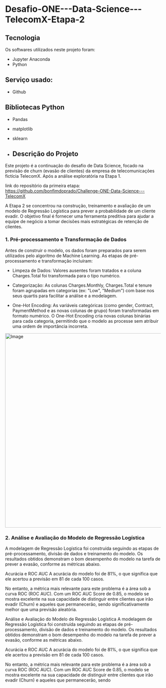 # Desafio-ONE---Data-Science---TelecomX-Etapa-2


## Tecnologia

Os softwares utilizados neste projeto foram:

* Jupyter Anaconda
* Python


## Serviço usado:

* Github


## Bibliotecas Python

* Pandas
* matplotlib
* sklearn


* ## Descrição do Projeto </h1>

Este projeto é a continuação do desafio de Data Science, focado na previsão de churn (evasão de clientes) da empresa de telecomunicações fictícia TelecomX. Após a análise exploratória na Etapa 1.

link do repositório da primeira etapa: https://github.com/bonfimdoprado/Challenge-ONE-Data-Science---TelecomX

A Etapa 2 se concentrou na construção, treinamento e avaliação de um modelo de Regressão Logística para prever a probabilidade de um cliente evadir. O objetivo final é fornecer uma ferramenta preditiva para ajudar a equipe de negócio a tomar decisões mais estratégicas de retenção de clientes.


### 1. Pré-processamento e Transformação de Dados

Antes de construir o modelo, os dados foram preparados para serem utilizados pelo algoritmo de Machine Learning. As etapas de pré-processamento e transformação incluíram:

- Limpeza de Dados: Valores ausentes foram tratados e a coluna Charges.Total foi transformada para o tipo numérico.

- Categorização: As colunas Charges.Monthly, Charges.Total e tenure foram agrupadas em categorias (ex: "Low", "Medium") com base nos seus quartis para facilitar a análise e a modelagem.

- One-Hot Encoding: As variáveis categóricas (como gender, Contract, PaymentMethod e as novas colunas de grupo) foram transformadas em formato numérico. O One-Hot Encoding cria novas colunas binárias para cada categoria, permitindo que o modelo as processe sem atribuir uma ordem de importância incorreta.

 <img width="914" height="630" alt="Image" src="https://github.com/user-attachments/assets/8fb9eae2-a6b4-450b-ac2b-bdd99a2da2b4" />


### 2. Análise e Avaliação do Modelo de Regressão Logística

A modelagem de Regressão Logística foi construída seguindo as etapas de pré-processamento, divisão de dados e treinamento do modelo. Os resultados obtidos demonstram o bom desempenho do modelo na tarefa de prever a evasão, conforme as métricas abaixo.

Acurácia e ROC AUC
A acurácia do modelo foi de 81%, o que significa que ele acertou a previsão em 81 de cada 100 casos.

No entanto, a métrica mais relevante para este problema é a área sob a curva ROC (ROC AUC). Com um ROC AUC Score de 0.85, o modelo se mostra excelente na sua capacidade de distinguir entre clientes que irão evadir (Churn) e aqueles que permanecerão, sendo significativamente melhor que uma previsão aleatória.




 Análise e Avaliação do Modelo de Regressão Logística
A modelagem de Regressão Logística foi construída seguindo as etapas de pré-processamento, divisão de dados e treinamento do modelo. Os resultados obtidos demonstram o bom desempenho do modelo na tarefa de prever a evasão, conforme as métricas abaixo.

Acurácia e ROC AUC
A acurácia do modelo foi de 81%, o que significa que ele acertou a previsão em 81 de cada 100 casos.

No entanto, a métrica mais relevante para este problema é a área sob a curva ROC (ROC AUC). Com um ROC AUC Score de 0.85, o modelo se mostra excelente na sua capacidade de distinguir entre clientes que irão evadir (Churn) e aqueles que permanecerão, sendo 

